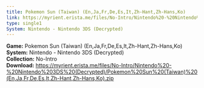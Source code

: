 ```yaml
---
title: Pokemon Sun (Taiwan) (En,Ja,Fr,De,Es,It,Zh-Hant,Zh-Hans,Ko)
link: https://myrient.erista.me/files/No-Intro/Nintendo%20-%20Nintendo%203DS%20(Decrypted)/Pokemon%20Sun%20(Taiwan)%20(En,Ja,Fr,De,Es,It,Zh-Hant,Zh-Hans,Ko).zip
type: single1
System: Nintendo - Nintendo 3DS (Decrypted)
---
```

<b>Game:</b> Pokemon Sun (Taiwan) (En,Ja,Fr,De,Es,It,Zh-Hant,Zh-Hans,Ko)<br>
<b>System:</b> Nintendo - Nintendo 3DS (Decrypted)<br>
<b>Collection:</b> No-Intro<br>
<b>Download:</b> https://myrient.erista.me/files/No-Intro/Nintendo%20-%20Nintendo%203DS%20(Decrypted)/Pokemon%20Sun%20(Taiwan)%20(En,Ja,Fr,De,Es,It,Zh-Hant,Zh-Hans,Ko).zip